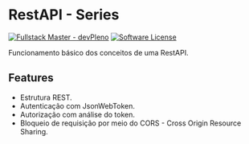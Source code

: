 # RestAPI - Series

[![Fullstack Master - devPleno](https://img.shields.io/badge/Fullstack%20Master-devPleno-blueviolet?style=flat-square)](https://www.devpleno.com/)
[![Software License](https://img.shields.io/badge/license-MIT-brightgreen.svg?style=flat-square)](https://github.com/dauxio/daux.io/blob/master/LICENSE.md)

Funcionamento básico dos conceitos de uma RestAPI.

## Features

- Estrutura REST.
- Autenticação com JsonWebToken.
- Autorização com análise do token.
- Bloqueio de requisição por meio do CORS - Cross Origin Resource Sharing.
